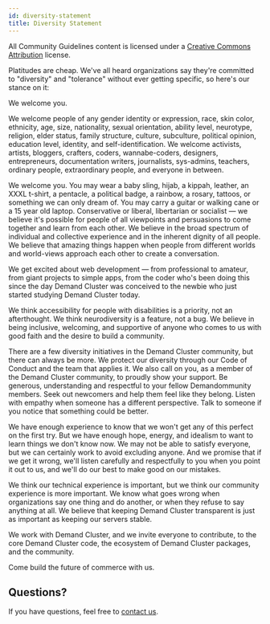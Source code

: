 ```yaml
---
id: diversity-statement
title: Diversity Statement
---
```

    
All Community Guidelines content is licensed under a [Creative Commons Attribution](https://creativecommons.org/licenses/by/3.0/) license.

Platitudes are cheap. We've all heard organizations say they're committed to "diversity" and "tolerance" without ever getting specific, so here's our stance on it:

We welcome you.

We welcome people of any gender identity or expression, race, skin color, ethnicity, age, size, nationality, sexual orientation, ability level, neurotype, religion, elder status, family structure, culture, subculture, political opinion, education level, identity, and self-identification. We welcome activists, artists, bloggers, crafters, coders, wannabe-coders, designers, entrepreneurs, documentation writers, journalists, sys-admins, teachers, ordinary people, extraordinary people, and everyone in between.

We welcome you. You may wear a baby sling, hijab, a kippah, leather, an XXXL t-shirt, a pentacle, a political badge, a rainbow, a rosary, tattoos, or something we can only dream of. You may carry a guitar or walking cane or a 15 year old laptop. Conservative or liberal, libertarian or socialist — we believe it's possible for people of all viewpoints and persuasions to come together and learn from each other. We believe in the broad spectrum of individual and collective experience and in the inherent dignity of all people. We believe that amazing things happen when people from different worlds and world-views approach each other to create a conversation.

We get excited about web development — from professional to amateur, from giant projects to simple apps, from the coder who's been doing this since the day Demand Cluster was conceived to the newbie who just started studying Demand Cluster today.

We think accessibility for people with disabilities is a priority, not an afterthought. We think neurodiversity is a feature, not a bug. We believe in being inclusive, welcoming, and supportive of anyone who comes to us with good faith and the desire to build a community.

There are a few diversity initiatives in the Demand Cluster community, but there can always be more. We protect our diversity through our Code of Conduct and the team that applies it. We also call on you, as a member of the Demand Cluster community, to proudly show your support. Be generous, understanding and respectful to your fellow Demandommunity members. Seek out newcomers and help them feel like they belong. Listen with empathy when someone has a different perspective. Talk to someone if you notice that something could be better.

We have enough experience to know that we won't get any of this perfect on the first try. But we have enough hope, energy, and idealism to want to learn things we don't know now. We may not be able to satisfy everyone, but we can certainly work to avoid excluding anyone. And we promise that if we get it wrong, we'll listen carefully and respectfully to you when you point it out to us, and we'll do our best to make good on our mistakes.

We think our technical experience is important, but we think our community experience is more important. We know what goes wrong when organizations say one thing and do another, or when they refuse to say anything at all. We believe that keeping Demand Cluster transparent is just as important as keeping our servers stable.

We work with Demand Cluster, and we invite everyone to contribute, to the core Demand Cluster code, the ecosystem of Demand Cluster packages, and the community.

Come build the future of commerce with us.

## Questions?

If you have questions, feel free to [contact us](mailto:hello@demandcluster.com).
